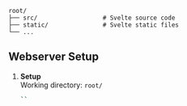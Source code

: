 ```
root/
├── src/                  # Svelte source code
├── static/               # Svelte static files
└── ...
```

## Webserver Setup

1. **Setup**\
   Working directory: `root/`
   ```bash
   ``
